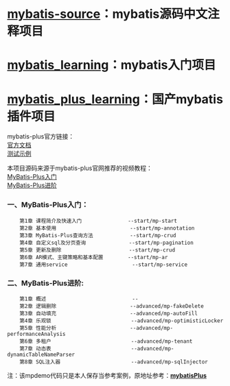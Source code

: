 # [mybatis-source](https://github.com/SexCastException/mybatis/tree/master/mybatis-source)：mybatis源码中文注释项目

# [mybatis_learning](https://github.com/SexCastException/mybatis/tree/master/mybatis_learning)：mybatis入门项目

# [mybatis_plus_learning](https://github.com/SexCastException/mybatis/tree/master/mybatis_plus_learning)：国产mybatis插件项目


mybatis-plus官方链接：  
[官方文档](https://mybatis.plus/guide/)  
[测试示例](https://gitee.com/baomidou/mybatis-plus-samples)  

本项目源码来源于mybatis-plus官网推荐的视频教程：  
[MyBatis-Plus入门](https://www.imooc.com/learn/1130)  
[MyBatis-Plus进阶](https://www.imooc.com/learn/1171)  

### 一、MyBatis-Plus入门：

```
    第1章 课程简介及快速入门               --start/mp-start  
    第2章 基本使用                        --start/mp-annotation  
    第3章 MyBatis-Plus查询方法            --start/mp-crud            
    第4章 自定义sql及分页查询              --start/mp-pagination                                
    第5章 更新及删除                      --start/mp-crud  
    第6章 AR模式、主键策略和基本配置        --start/mp-ar  
    第7章 通用service                     --start/mp-service  
```

### 二、MyBatis-Plus进阶:

```
    第1章 概述                            --    
    第2章 逻辑删除                        --advanced/mp-fakeDelete
    第3章 自动填充                        --advanced/mp-autoFill
    第4章 乐观锁                          --advanced/mp-optimisticLocker
    第5章 性能分析                        --advanced/mp-performanceAnalysis
    第6章 多租户                          --advanced/mp-tenant
    第7章 动态表                          --advanced/mp-dynamicTableNameParser
    第8章 SQL注入器                       --advanced/mp-sqlInjector
```

注：该mpdemo代码只是本人保存当参考案例，原地址参考：[**mybatisPlus**](https://github.com/dongshaofei666/mybatisPlus)  
